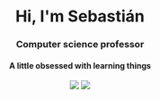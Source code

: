 <h1 align=center>Hi, I'm Sebastián</h1>

<h3 align=center>Computer science professor</h3>
<h4 align=center>A little obsessed with learning things</h4>

<p align="center">
    <img src="https://img.shields.io/badge/From-CDMX-%23006341">
    <img src="https://img.shields.io/badge/In-BKLN-%23FF6600">
    <!-- <img src="https://img.shields.io/badge/%E5%8B%89%E5%BC%B7%E4%B8%AD-JPN-BC002D">
    <img src="https://img.shields.io/badge/Apprendre-FRA-002654">
    <img src="https://img.shields.io/badge/U%C4%8D%C3%ADm_se-CZE-FFFFFF"> -->
</p>

<!-- <div align="center" style="font-family:courier; font-style:italic">;;;;;;;;;;;;;;;;;;;;;;;</div>
<div align="center" style="font-family:courier; font-style:italic">;; E8 AB B8 E8 A1 8C ;;</div>
<div align="center" style="font-family:courier; font-style:italic">;; E7 84 A1 E5 B8 B8 ;;</div>
<div align="center" style="font-family:courier; font-style:italic">;;;;;;;;;;;;;;;;;;;;;;;</div> -->